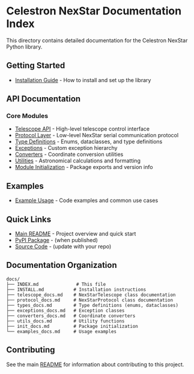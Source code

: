 # Celestron NexStar Documentation Index

This directory contains detailed documentation for the Celestron NexStar Python library.

## Getting Started

- [Installation Guide](INSTALL.md) - How to install and set up the library

## API Documentation

### Core Modules

- [Telescope API](telescope_docs.md) - High-level telescope control interface
- [Protocol Layer](protocol_docs.md) - Low-level NexStar serial communication protocol
- [Type Definitions](types_docs.md) - Enums, dataclasses, and type definitions
- [Exceptions](exceptions_docs.md) - Custom exception hierarchy
- [Converters](converters_docs.md) - Coordinate conversion utilities
- [Utilities](utils_docs.md) - Astronomical calculations and formatting
- [Module Initialization](init_docs.md) - Package exports and version info

## Examples

- [Example Usage](examples_docs.md) - Code examples and common use cases

## Quick Links

- [Main README](../README.md) - Project overview and quick start
- [PyPI Package](https://pypi.org/project/celestron-nexstar/) - (when published)
- [Source Code](https://github.com/mcosgriff/celestron-nexstar) - (update with your repo)

## Documentation Organization

```text
docs/
├── INDEX.md              # This file
├── INSTALL.md           # Installation instructions
├── telescope_docs.md    # NexStarTelescope class documentation
├── protocol_docs.md     # NexStarProtocol class documentation
├── types_docs.md        # Type definitions (enums, dataclasses)
├── exceptions_docs.md   # Exception classes
├── converters_docs.md   # Coordinate converters
├── utils_docs.md        # Utility functions
├── init_docs.md         # Package initialization
└── examples_docs.md     # Usage examples
```

## Contributing

See the main [README](../README.md) for information about contributing to this project.
